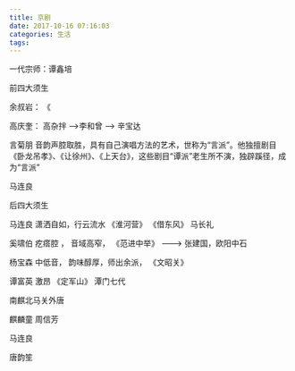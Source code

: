 ```yaml
---
title: 京剧
date: 2017-10-16 07:16:03
categories: 生活
tags:
---
```



一代宗师：谭鑫培



前四大须生

余叔岩： 《

高庆奎： 高杂拌  -->李和曾 --> 辛宝达

言菊朋 音韵声腔取胜，具有自己演唱方法的艺术，世称为“言派”。他独擅剧目《卧龙吊孝》、《让徐州》、《上天台》，这些剧目“谭派”老生所不演，独辟蹊径，成为“言派”

马连良 

后四大须生

马连良 潇洒自如，行云流水 《淮河营》 《借东风》 马长礼

奚啸伯 疙瘩腔 ， 音域高窄， 《范进中举》 ---> 张建国，欧阳中石

杨宝森  中低音， 韵味醇厚，师出余派， 《文昭关》 

谭富英  激昂   《定军山》  潭门七代

南麒北马关外唐

麒麟童 周信芳

马连良

唐韵笙


